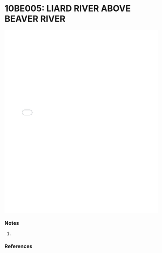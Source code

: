 # 10BE005: LIARD RIVER ABOVE BEAVER RIVER

<iframe src="/_static/stations/10BE005_fdc.html" width="100%" height="600" frameborder="0"></iframe>

### Notes
1. 

### References

